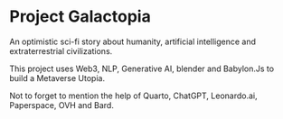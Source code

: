 # Project Galactopia

An optimistic sci-fi story about humanity, artificial intelligence and extraterrestrial civilizations.

This project uses Web3, NLP, Generative AI, blender and Babylon.Js to build a Metaverse Utopia.

Not to forget to mention the help of Quarto, ChatGPT, Leonardo.ai, Paperspace, OVH and Bard.


